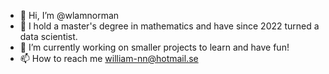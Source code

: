 - 👋 Hi, I’m @wlamnorman
- 👀 I hold a master's degree in mathematics and have since 2022 turned a data scientist. 
- 🌱 I’m currently working on smaller projects to learn and have fun!
- 📫 How to reach me william-nn@hotmail.se

<!---
wlamnorman/wlamnorman is a ✨ special ✨ repository because its `README.md` (this file) appears on your GitHub profile.
You can click the Preview link to take a look at your changes.
--->
